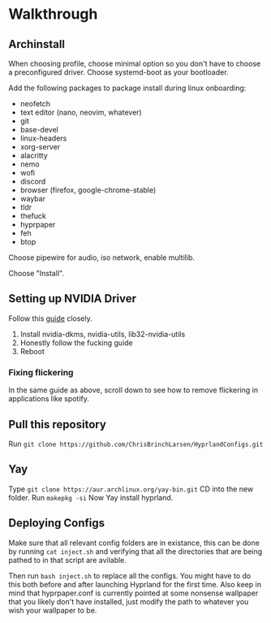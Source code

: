 # Walkthrough
## Archinstall
When choosing profile, choose minimal option so you don't have to choose a preconfigured driver. Choose systemd-boot as your bootloader.

Add the following packages to package install during linux onboarding:
* neofetch
* text editor (nano, neovim, whatever)
* git
* base-devel
* linux-headers
* xorg-server
* alacritty
* nemo
* wofi
* discord
* browser (firefox, google-chrome-stable)
* waybar
* tldr
* thefuck
* hyprpaper
* feh
* btop

Choose pipewire for audio, iso network, enable multilib.

Choose "Install".

## Setting up NVIDIA Driver
Follow this [guide](https://wiki.hyprland.org/Nvidia/) closely.
1. Install nvidia-dkms, nvidia-utils, lib32-nvidia-utils
2. Honestly follow the fucking guide
3. Reboot

### Fixing flickering
In the same guide as above, scroll down to see how to remove flickering in applications like spotify.

## Pull this repository
Run `git clone https://github.com/ChrisBrinchLarsen/HyprlandConfigs.git`

## Yay
Type `git clone https://aur.archlinux.org/yay-bin.git`
CD into the new folder.
Run `makepkg -si`
Now Yay install hyprland.

## Deploying Configs
Make sure that all relevant config folders are in existance, this can be done by running `cat inject.sh` and verifying that all the directories that are being pathed to in that script are avilable.

Then run `bash inject.sh` to replace all the configs. You might have to do this both before and after launching Hyprland for the first time. Also keep in mind that hyprpaper.conf is currently pointed at some nonsense wallpaper that you likely don't have installed, just modify the path to whatever you wish your wallpaper to be.

